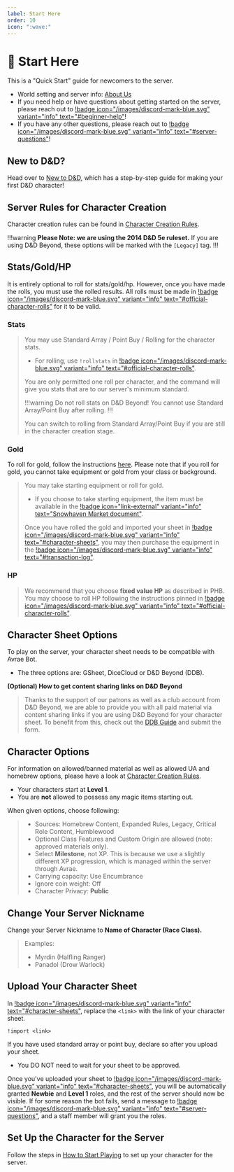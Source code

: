```yaml
---
label: Start Here
order: 10
icon: ":wave:"
---
```


<style>
h1:before { content: "👋 " }
</style> 

# Start Here

This is a "Quick Start" guide for newcomers to the server.

- World setting and server info: [About Us](/)
- If you need help or have questions about getting started on the server, please reach out to [!badge icon="/images/discord-mark-blue.svg" variant="info" text="#beginner-help"](https://discord.com/channels/512870694883950598/621035485690724369)! 
- If you have any other questions, please reach out to [!badge icon="/images/discord-mark-blue.svg" variant="info" text="#server-questions"](https://discord.com/channels/512870694883950598/546725434608451584)!

## New to D&D?
Head over to [New to D&D](new-to-dnd/), which has a step-by-step guide for making your first D&D character!

## Server Rules for Character Creation
Character creation rules can be found in [Character Creation Rules](cc-rules/).

!!!warning **Please Note: we are using the 2014 D&D 5e ruleset.**
If you are using D&D Beyond, these options will be marked with the `[Legacy]` tag.
!!!

## Stats/Gold/HP
It is entirely optional to roll for stats/gold/hp. However, once you have made the rolls, you must use the rolled results. All rolls must be made in [!badge icon="/images/discord-mark-blue.svg" variant="info" text="#official-character-rolls"](https://discord.com/channels/512870694883950598/513963351567499264) for it to be valid.

### Stats
> You may use Standard Array / Point Buy / Rolling for the character stats.  
> - For rolling, use `!rollstats` in [!badge icon="/images/discord-mark-blue.svg" variant="info" text="#official-character-rolls"](https://discord.com/channels/512870694883950598/513963351567499264).
> 
> You are only permitted one roll per character, and the command will give you stats that are to our server's minimum standard.
> 
> !!!warning
> Do not roll stats on D&D Beyond! You cannot use Standard Array/Point Buy after rolling.
> !!!
> 
> You can switch to rolling from Standard Array/Point Buy if you are still in the character creation stage.

### Gold
To roll for gold, follow the instructions [here](stat-rolling/). Please note that if you roll for gold, you cannot take equipment or gold from your class or background.

> You may take starting equipment or roll for gold. 
> - If you choose to take starting equipment, the item must be available in the [!badge icon="link-external" variant="info" text="Snowhaven Market document"](https://docs.google.com/document/d/131lUJSH1DX0FLMfKKlO9irCnfG6zjwbjjG5-HKstWsU/).
> 
> Once you have rolled the gold and imported your sheet in [!badge icon="/images/discord-mark-blue.svg" variant="info" text="#character-sheets"](https://discord.com/channels/512870694883950598/512872392377499661), you may then purchase the equipment in the [!badge icon="/images/discord-mark-blue.svg" variant="info" text="#transaction-log"](https://discord.com/channels/512870694883950598/531011819095982081).

### HP
> We recommend that you choose **fixed value HP** as described in PHB. You may choose to roll HP following the instructions pinned in [!badge icon="/images/discord-mark-blue.svg" variant="info" text="#official-character-rolls"](https://discord.com/channels/512870694883950598/513963351567499264).

## Character Sheet Options
To play on the server, your character sheet needs to be compatible with Avrae Bot. 
- The three options are: GSheet, DiceCloud or D&D Beyond (DDB).

**(Optional) How to get content sharing links on D&D Beyond**
> Thanks to the support of our patrons as well as a club account from D&D Beyond, we are able to provide you with all paid material via content sharing links if you are using D&D Beyond for your character sheet. To benefit from this, check out the [DDB Guide](ddb/) and submit the form.

## Character Options
For information on allowed/banned material as well as allowed UA and homebrew options, please have a look at [Character Creation Rules](cc-rules/).

- Your characters start at **Level 1**. 
- You are **not** allowed to possess any magic items starting out.

When given options, choose following:
> - Sources: Homebrew Content, Expanded Rules, Legacy, Critical Role Content, Humblewood
> - Optional Class Features and Custom Origin are allowed (note: approved materials only).
> - Select **Milestone**, not XP. This is because we use a slightly different XP progression, which is managed within the server through Avrae.
> - Carrying capacity: Use Encumbrance
> - Ignore coin weight: Off
> - Character Privacy: **Public**

## Change Your Server Nickname
Change your Server Nickname to **Name of Character (Race Class).**

> Examples:
> - Myrdin (Halfling Ranger) 
> - Panadol (Drow Warlock)

## Upload Your Character Sheet
In [!badge icon="/images/discord-mark-blue.svg" variant="info" text="#character-sheets"](https://discord.com/channels/512870694883950598/512872392377499661), replace the `<link>` with the link of your character sheet.

```
!import <link>
```

If you have used standard array or point buy, declare so after you upload your sheet. 
- You DO NOT need to wait for your sheet to be approved.

Once you've uploaded your sheet to [!badge icon="/images/discord-mark-blue.svg" variant="info" text="#character-sheets"](https://discord.com/channels/512870694883950598/512872392377499661), you will be automatically granted **Newbie** and **Level 1** roles, and the rest of the server should now be visible. If for some reason the bot fails, send a message to [!badge icon="/images/discord-mark-blue.svg" variant="info" text="#⁠server-questions"](https://discord.com/channels/512870694883950598/546725434608451584), and a staff member will grant you the roles.

## Set Up the Character for the Server
Follow the steps in [How to Start Playing](/start-playing/start-playing/) to set up your character for the server.